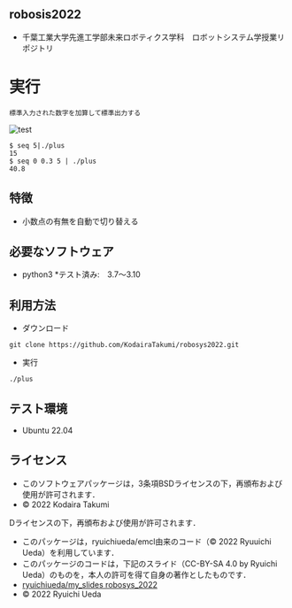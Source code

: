 ## robosis2022
 * 千葉工業大学先進工学部未来ロボティクス学科　ロボットシステム学授業リポジトリ

# 実行
	標準入力された数字を加算して標準出力する
![test](https://github.com/kodairatakumi/robosys2022/actions/workflows/test.yml/badge.svg)
```
$ seq 5|./plus
15
$ seq 0 0.3 5 | ./plus
40.8
```

## 特徴
* 小数点の有無を自動で切り替える 
## 必要なソフトウェア
* python3
  *テスト済み:　3.7～3.10
## 利用方法
* ダウンロード
```
git clone https://github.com/KodairaTakumi/robosys2022.git
```
* 実行
```
./plus
```
## テスト環境
* Ubuntu 22.04

## ライセンス
 * このソフトウェアパッケージは，3条項BSDライセンスの下，再頒布および使用が許可されます．
 * © 2022 Kodaira Takumi

Dライセンスの下，再頒布および使用が許可されます．
  * このパッケージは，ryuichiueda/emcl由来のコード（© 2022 Ryuuichi Ueda）を利用しています．
  * このパッケージのコードは，下記のスライド（CC-BY-SA 4.0 by Ryuichi Ueda）のものを，本人の許可を得て自身の著作としたものです．
  * [ryuichiueda/my_slides robosys_2022](https://github.com/ryuichiueda/my_slides/tree/master/robosys_2022)
  * © 2022 Ryuichi Ueda
 
